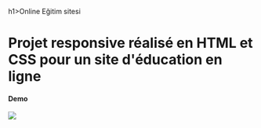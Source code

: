 h1>Online Eğitim sitesi</h1>

<h1>Projet responsive réalisé en HTML et CSS pour un site d'éducation en ligne</h1>

<h4>Demo</h4>

![](Rwd.gif)
